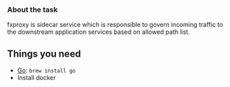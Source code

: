 ### About the task ###

fxproxy is sidecar service which is responsible to govern incoming traffic to the downstream application services based on allowed path list.

## Things you need

* [Go](https://golang.org/dl/): `brew install go`
* Install docker
